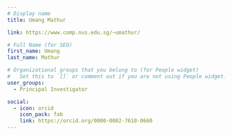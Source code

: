 ```yaml
---
# Display name
title: Umang Mathur

link: https://www.comp.nus.edu.sg/~umathur/

# Full Name (for SEO)
first_name: Umang
last_name: Mathur

# Organizational groups that you belong to (for People widget)
#   Set this to `[]` or comment out if you are not using People widget.
user_groups:
  - Principal Investigator

social:
  - icon: orcid
    icon_pack: fab
    link: https://orcid.org/0000-0002-7610-0660
---
```



